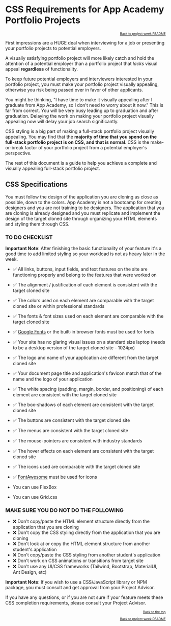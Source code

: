 # CSS Requirements for App Academy Portfolio Projects

<a name="#readme-top"></a>

<p align="right" style="font-size:10px">
  <a href="./README.md">Back to project week README</a>
</p>

First impressions are a HUGE deal when interviewing for a job or
presenting your portfolio projects to potential employers.

A visually satisfying portfolio project will more likely catch and
hold the attention of a potential employer than a portfolio project
that *lacks* visual appeal **regardless** of functionality.

To keep future potential employers and interviewers interested in your
portfolio project, you must make your portfolio project visually
appealing, otherwise you risk being passed over in favor of other applicants.

You might be thinking, "I have time to make it visually appealing after
I graduate from App Academy, so I don't need to worry about it now." This
is far from correct. You will be very busy leading up to graduation and
after graduation. Delaying the work on making your portfolio project
visually appealing now will delay your job search significantly.

CSS styling is a big part of making a full-stack portfolio project visually
appealing. You may find that the **majority of time that you spend on the
full-stack portfolio project is on CSS, and that is normal**. CSS is the
make-or-break factor of your portfolio project from a potential employer's
perspective.

The rest of this document is a guide to help you achieve a complete and visually appealing full-stack portfolio project.

## CSS Specifications

You must follow the design of the application you are cloning as close as
possible, down to the colors. App Academy is not a bootcamp for creating designers
and you are not training to be designers. The application that you are
cloning is already designed and you must replicate and implement the design
of the target cloned site through organizing your HTML elements and
styling them through CSS.

### TO DO CHECKLIST

**Important Note**: After finishing the basic functionality of your feature it's a good time to add limited styling so your workload is not as heavy later in the week.

- ✅ All links, buttons, input fields, and text features on the site are
  functioning properly and belong to the features that were worked on
- ✅ The alignment / justification of each element is consistent with the target
  cloned site
- ✅ The colors used on each element are comparable with the target cloned site or
  within professional standards
- ✅ The fonts & font sizes used on each element are comparable with the target
  cloned site
- ✅ [Google Fonts] or the built-in browser fonts must be used for fonts
- ✅ Your site has no glaring visual issues on a standard size laptop (needs
  to be a desktop version of the target cloned site - 1024px)
- ✅ The logo and name of your application are different from the target cloned
  site
- ✅ Your document page title and application's favicon match that of the name
  and the logo of your application
- ✅ The white spacing (padding, margin, border, and positioning) of each element
  are consistent with the target cloned site
- ✅ The box-shadows of each element are consistent with the target cloned site
- ✅ The buttons are consistent with the target cloned site
- ✅ The menus are consistent with the target cloned site
- ✅ The mouse-pointers are consistent with industry standards
- ✅ The hover effects on each element are consistent with the target cloned site
- ✅ The icons used are comparable with the target cloned site
- ✅ [FontAwesome] must be used for icons

- You can use FlexBox
- You can use Grid.css

### MAKE SURE YOU DO NOT DO THE FOLLOWING

- ❌ Don't copy/paste the HTML element structure directly from the application that you
  are cloning
- ❌ Don't copy the CSS styling directly from the application that you are cloning
- ❌ Don't look at or copy the HTML element structure from another student's
  application
- ❌ Don't copy/paste the CSS styling from another student's application
- ❌ Don't work on CSS animations or transitions from target site
- ❌ Don't use any UI/CSS frameworks (Tailwind, Bootstrap, MaterialUI, Ant Design, etc)

**Important Note**: If you wish to use a CSS/JavaScript library or NPM package,
you must consult and get approval from your Project Advisor.

If you have any questions, or if you are not sure if your feature meets these
CSS completion requirements, please consult your Project Advisor.

<p align="right" style="font-size:10px">
  <a href="#readme-top">Back to the top</a>
</p>
<p align="right" style="font-size:10px">
  <a href="./README.md">Back to project week README</a>
</p>

[google fonts]: https://fonts.google.com/
[fontawesome]: https://fontawesome.com/
